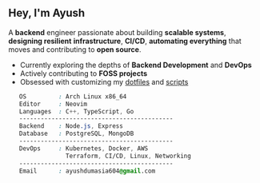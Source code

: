 ## Hey, I'm Ayush

A **backend** engineer passionate about building **scalable systems**, **designing resilient** **infrastructure**, **CI/CD**, **automating everything** that moves and contributing to **open source**.

- Currently exploring the depths of **Backend Development** and **DevOps**
- Actively contributing to **FOSS projects**
- Obsessed with customizing my [dotfiles](https://github.com/ad1822/hyprdots) and [scripts](https://github.com/ad1822/dotsh)


```css
   OS         : Arch Linux x86_64
   Editor     : Neovim
   Languages  : C++, TypeScript, Go
   -------------------------------------------
   Backend    : Node.js, Express
   Database   : PostgreSQL, MongoDB
   -------------------------------------------
   DevOps     : Kubernetes, Docker, AWS
                Terraform, CI/CD, Linux, Networking
   -------------------------------------------
   Email      : ayushdumasia604@gmail.com
```


<!-- <p align="center">
  <a href="https://github.com/anuraghazra/github-readme-stats?tab=readme-ov-file#github-stats-card">
    <img height="155" alt="GitHub Stats" src="https://github-readme-stats.vercel.app/api?username=ad1822&border_color=45475a&show_icons=true&custom_title=GitHub+Statistics&title_color=cba6f7&theme=catppuccin_mocha&hide_border=false" />
  </a>
  <a href="https://git.io/streak-stats">
    <img height="155" alt="GitHub Streak" src="https://streak-stats.demolab.com/?user=ad1822&hide_current_streak=true&hide_longest_streak=false&theme=catppuccin-mocha&date_format=[Y.]n.j&mode=weekly&ring=AF90D7&stroke=45475a&fire=AF90D7&border=45475a" />
  </a>
</p> -->
